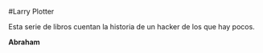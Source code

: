 #Larry Plotter

Esta serie de libros cuentan la historia de un hacker de los que hay pocos.

**Abraham**
